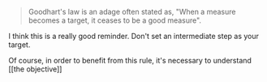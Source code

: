 > Goodhart's law is an adage often stated as, "When a measure becomes a target, it ceases to be a good measure".

I think this is a really good reminder. 
Don't set an intermediate step as your target. 

Of course, in order to benefit from this rule, it's necessary to understand [[the objective]]